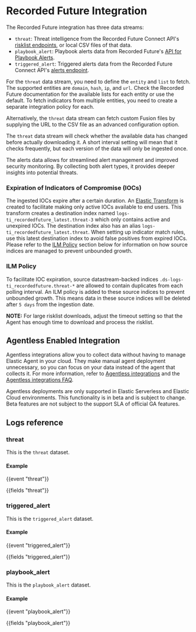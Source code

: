 # Recorded Future Integration

The Recorded Future integration has three data streams:

* `threat`: Threat intelligence from the Recorded Future Connect API's [risklist endpoints](https://api.recordedfuture.com/v2/#!/Domain/Domain_Risk_Lists), or local CSV files of that data.
* `playbook_alert`: Playbook alerts data from Recorded Future's [API for Playbook Alerts](https://api.recordedfuture.com/playbook-alert).
* `triggered_alert`: Triggered alerts data from the Recorded Future Connect API's [alerts endpoint](https://api.recordedfuture.com/v2/#!/Alerts/Alert_Notification_Search).

For the `threat` data stream, you need to define the `entity` and `list` to
fetch. The supported entities are `domain`, `hash`, `ip`, and `url`. Check the
Recorded Future documentation for the available lists for each entity or use the
default. To fetch indicators from multiple entities, you need to create a
separate integration policy for each.

Alternatively, the `threat` data stream can fetch custom Fusion files by
supplying the URL to the CSV file as an advanced configuration option.

The `threat` data stream will check whether the available data has changed
before actually downloading it. A short interval setting will mean that it
checks frequently, but each version of the data will only be ingested once.

The alerts data allows for streamlined alert management and improved security
monitoring. By collecting both alert types, it provides deeper insights into
potential threats.

### Expiration of Indicators of Compromise (IOCs)
The ingested IOCs expire after a certain duration. An [Elastic Transform](https://www.elastic.co/guide/en/elasticsearch/reference/current/transforms.html) is created to facilitate making only active IOCs available to end users. This transform creates a destination index named `logs-ti_recordedfuture_latest.threat-3` which only contains active and unexpired IOCs. The destination index also has an alias `logs-ti_recordedfuture_latest.threat`. When setting up indicator match rules, use this latest destination index to avoid false positives from expired IOCs. Please refer to the [ILM Policy](#ilm-policy) section below for information on how source indices are managed to prevent unbounded growth.

### ILM Policy
To facilitate IOC expiration, source datastream-backed indices `.ds-logs-ti_recordedfuture.threat-*` are allowed to contain duplicates from each polling interval. An ILM policy is added to these source indices to prevent unbounded growth. This means data in these source indices will be deleted after `5 days` from the ingestion date.

**NOTE:** For large risklist downloads, adjust the timeout setting so that the Agent has enough time to download and process the risklist.

## Agentless Enabled Integration

Agentless integrations allow you to collect data without having to manage Elastic Agent in your cloud. They make manual agent deployment unnecessary, so you can focus on your data instead of the agent that collects it. For more information, refer to [Agentless integrations](https://www.elastic.co/guide/en/serverless/current/security-agentless-integrations.html) and the [Agentless integrations FAQ](https://www.elastic.co/guide/en/serverless/current/agentless-integration-troubleshooting.html).

Agentless deployments are only supported in Elastic Serverless and Elastic Cloud environments.  This functionality is in beta and is subject to change. Beta features are not subject to the support SLA of official GA features.

## Logs reference

### threat

This is the `threat` dataset.

#### Example

{{event "threat"}}

{{fields "threat"}}

### triggered_alert

This is the `triggered_alert` dataset.

#### Example

{{event "triggered_alert"}}

{{fields "triggered_alert"}}

### playbook_alert

This is the `playbook_alert` dataset.

#### Example

{{event "playbook_alert"}}

{{fields "playbook_alert"}}
